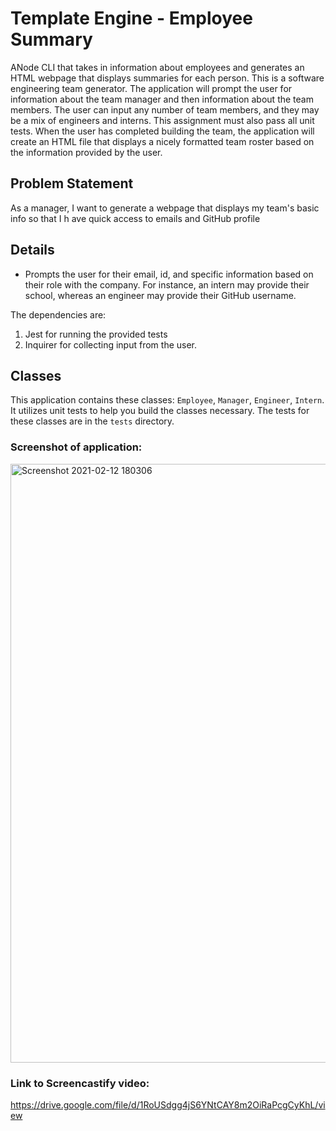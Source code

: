 # Template Engine - Employee Summary

 ANode CLI that takes in information about employees and generates an HTML webpage that displays summaries for each person. This is a software engineering team generator.  The application will prompt the user for information about the team manager and then information about the team members. The user can input any number of team members, and they may be a mix of engineers and interns. This assignment must also pass all unit tests. When the user has completed building the team, the application will create an HTML file that displays a nicely formatted team roster based on the information provided by the user. 


## Problem Statement

As a manager,
I want to generate a webpage that displays my team's basic info
so that I h
ave quick access to emails and GitHub profile

## Details

* Prompts the user for their email, id, and specific information based on their role with the company. For instance, an intern may provide their school, whereas an engineer may provide their GitHub username.

The dependencies are:
1. Jest for running the provided tests
2. Inquirer for collecting input from the user.


## Classes

This application contains these classes: `Employee`, `Manager`, `Engineer`,
`Intern`. It utilizes unit tests to help you build the classes necessary. The tests for these classes are in the `tests` directory.


### Screenshot of application: 
<img width="958" alt="Screenshot 2021-02-12 180306" src="https://user-images.githubusercontent.com/67657449/107832120-98ed3280-6d5d-11eb-933c-308d4305732b.png">


### Link to Screencastify video: 
https://drive.google.com/file/d/1RoUSdgg4jS6YNtCAY8m2OiRaPcgCyKhL/view
